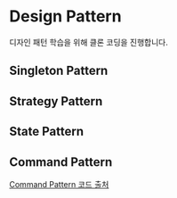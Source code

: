 # Design Pattern
디자인 패턴 학습을 위해 클론 코딩을 진행합니다. 

## Singleton Pattern

## Strategy Pattern

## State Pattern

## Command Pattern
[Command Pattern 코드 출처](https://gmlwjd9405.github.io/2018/07/07/command-pattern.html)